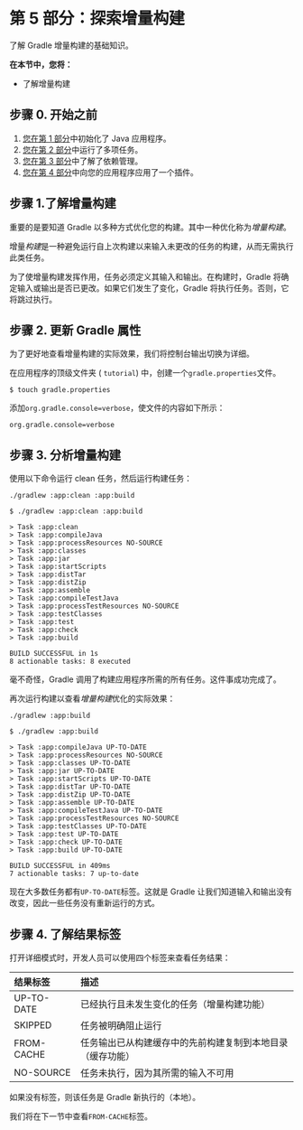 # 第 5 部分：探索增量构建

了解 Gradle 增量构建的基础知识。

**在本节中，您将：**

- 了解增量构建

## 步骤 0. 开始之前

1. [您在第 1 部分](https://docs.gradle.org/8.5/userguide/part1_gradle_init.html#part1_begin)中初始化了 Java 应用程序。
2. [您在第 2 部分](https://docs.gradle.org/8.5/userguide/part2_gradle_tasks.html#part2_begin)中运行了多项任务。
3. [您在第 3 部分](https://docs.gradle.org/8.5/userguide/part3_gradle_dep_man.html#part3_begin)中了解了依赖管理。
4. [您在第 4 部分](https://docs.gradle.org/8.5/userguide/part4_gradle_plugins.html#part4_begin)中向您的应用程序应用了一个插件。



## 步骤 1.了解增量构建

重要的是要知道 Gradle 以多种方式优化您的构建。其中一种优化称为*增量构建*。

增量*构建*是一种避免运行自上次构建以来输入未更改的任务的构建，从而无需执行此类任务。

为了使增量构建发挥作用，任务必须定义其输入和输出。在构建时，Gradle 将确定输入或输出是否已更改。如果它们发生了变化，Gradle 将执行任务。否则，它将跳过执行。



## 步骤 2. 更新 Gradle 属性

为了更好地查看增量构建的实际效果，我们将控制台输出切换为详细。

在应用程序的顶级文件夹 ( `tutorial`) 中，创建一个`gradle.properties`文件。

```
$ touch gradle.properties
```

添加`org.gradle.console=verbose`，使文件的内容如下所示：

```
org.gradle.console=verbose
```



## 步骤 3. 分析增量构建

使用以下命令运行 clean 任务，然后运行构建任务：

```
./gradlew :app:clean :app:build
```

```
$ ./gradlew :app:clean :app:build

> Task :app:clean
> Task :app:compileJava
> Task :app:processResources NO-SOURCE
> Task :app:classes
> Task :app:jar
> Task :app:startScripts
> Task :app:distTar
> Task :app:distZip
> Task :app:assemble
> Task :app:compileTestJava
> Task :app:processTestResources NO-SOURCE
> Task :app:testClasses
> Task :app:test
> Task :app:check
> Task :app:build

BUILD SUCCESSFUL in 1s
8 actionable tasks: 8 executed
```

毫不奇怪，Gradle 调用了构建应用程序所需的所有任务。这件事成功完成了。

再次运行构建以查看*增量构建*优化的实际效果：

```
./gradlew :app:build
```

```
$ ./gradlew :app:build

> Task :app:compileJava UP-TO-DATE
> Task :app:processResources NO-SOURCE
> Task :app:classes UP-TO-DATE
> Task :app:jar UP-TO-DATE
> Task :app:startScripts UP-TO-DATE
> Task :app:distTar UP-TO-DATE
> Task :app:distZip UP-TO-DATE
> Task :app:assemble UP-TO-DATE
> Task :app:compileTestJava UP-TO-DATE
> Task :app:processTestResources NO-SOURCE
> Task :app:testClasses UP-TO-DATE
> Task :app:test UP-TO-DATE
> Task :app:check UP-TO-DATE
> Task :app:build UP-TO-DATE

BUILD SUCCESSFUL in 409ms
7 actionable tasks: 7 up-to-date
```

现在大多数任务都有`UP-TO-DATE`标签。这就是 Gradle 让我们知道输入和输出没有改变，因此一些任务没有重新运行的方式。



## 步骤 4. 了解结果标签

打开详细模式时，开发人员可以使用四个标签来查看任务结果：

| 结果标签   | 描述                                                       |
| :--------- | :--------------------------------------------------------- |
| UP-TO-DATE | 已经执行且未发生变化的任务（增量构建功能）                 |
| SKIPPED    | 任务被明确阻止运行                                         |
| FROM-CACHE | 任务输出已从构建缓存中的先前构建复制到本地目录（缓存功能） |
| NO-SOURCE  | 任务未执行，因为其所需的输入不可用                         |

如果没有标签，则该任务是 Gradle 新执行的（本地）。

我们将在下一节中查看`FROM-CACHE`标签。
